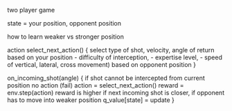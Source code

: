 
two player game

state = your position, opponent position

how to learn weaker vs stronger position 

action select_next_action()
{
   select type of shot, velocity, angle of return 
     based on your position 
       - difficulty of interception, 
       - expertise level, 
       - speed of vertical, lateral, cross movement)
     based on opponent position
}

on_incoming_shot(angle)
{
   if shot cannot be intercepted from current position
     no action (fail)
   action = select_next_action()
   reward = env.step(action)
   reward is higher if next incoming shot is closer, if opponent has to move into weaker position
   q_value[state] = update
}
